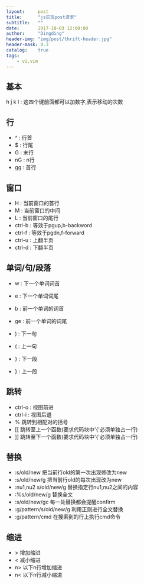 ```yaml
---
layout:     post
title:      "js实现post请求"
subtitle:   ""
date:       2017-10-03 12:00:00
author:     "Dingding"
header-img: "img/post/thrift-header.jpg"
header-mask: 0.3
catalog:    true
tags:
    - vi,vim
---
```


## 基本
h j k l : 这四个键前面都可以加数字,表示移动的次数

## 行
* ^ : 行首
* $ : 行尾
* G : 末行
* nG : n行
* gg : 首行

## 窗口
* H : 当前窗口的首行
* M : 当前窗口的中间
* L : 当前窗口的尾行
* ctrl-b : 等效于pgup,b-backword
* ctrl-f : 等效于pgdn,f-forward
* ctrl-u : 上翻半页
* ctrl-d : 下翻半页 

## 单词/句/段落
* w : 下一个单词词首
* e : 下一个单词词尾
* b : 前一个单词的词首
* ge : 前一个单词的词尾

* ) : 下一句
* ( : 上一句
* } : 下一段
* } : 上一段

## 跳转
* ctrl-o : 视图前进
* ctrl-i : 视图后退
* % 跳转到相配对的括号
* [[ 跳转至上一个函数(要求代码块中'{'必须单独占一行)
* ]] 跳转至下一个函数(要求代码块中'{'必须单独占一行)



## 替换
* :s/old/new  把当前行old的第一次出现修改为new
* :s/old/new/g  把当前行old的每次出现改为new
* :nu1,nu2 s/old/new/g  替换指定行nu1,nu2之间的内容
* :%s/old/new/g 替换全文
* :s/old/new/gc  每一处替换都会提醒confirm
* :g/pattern/s/old/new/g 利用正则进行全文替换
* :g/pattern/cmd  在搜索到的行上执行cmd命令


## 缩进
* \> 增加缩进
* < 减小缩进
* n> 以下n行增加缩进
* n< 以下n行减小缩进


